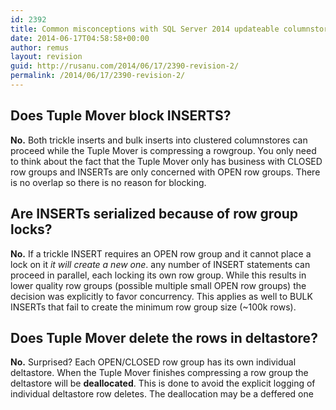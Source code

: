 ```yaml
---
id: 2392
title: Common misconceptions with SQL Server 2014 updateable columnstores
date: 2014-06-17T04:58:58+00:00
author: remus
layout: revision
guid: http://rusanu.com/2014/06/17/2390-revision-2/
permalink: /2014/06/17/2390-revision-2/
---
```

## Does Tuple Mover block INSERTS?

**No.** Both trickle inserts and bulk inserts into clustered columnstores can proceed while the Tuple Mover is compressing a rowgroup. You only need to think about the fact that the Tuple Mover only has business with CLOSED row groups and INSERTs are only concerned with OPEN row groups. There is no overlap so there is no reason for blocking.

## Are INSERTs serialized because of row group locks?

**No.** If a trickle INSERT requires an OPEN row group and it cannot place a lock on it _it will create a new one_. any number of INSERT statements can proceed in parallel, each locking its own row group. While this results in lower quality row groups (possible multiple small OPEN row groups) the decision was explicitly to favor concurrency. This applies as well to BULK INSERTs that fail to create the minimum row group size (~100k rows).

## Does Tuple Mover delete the rows in deltastore?

**No.** Surprised? Each OPEN/CLOSED row group has its own individual deltastore. When the Tuple Mover finishes compressing a row group the deltastore will be **deallocated**. This is done to avoid the explicit logging of individual deltastore row deletes. The deallocation may be a deffered one